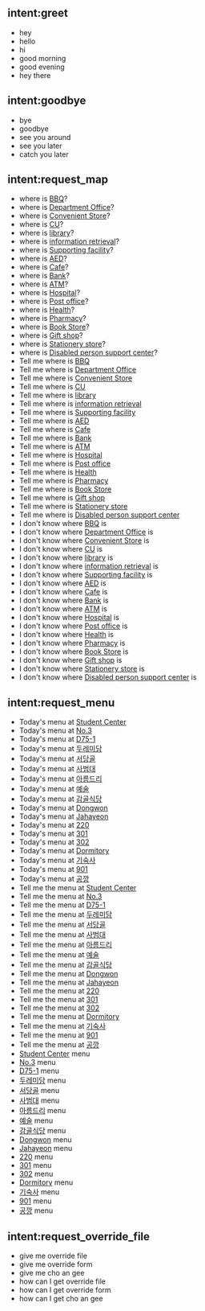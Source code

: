 ## intent:greet
  - hey
  - hello
  - hi
  - good morning
  - good evening
  - hey there

## intent:goodbye
  - bye
  - goodbye
  - see you around
  - see you later
  - catch you later

## intent:request_map
  - where is [BBQ](place)?
  - where is [Department Office](place)?
  - where is [Convenient Store](place)?
  - where is [CU](place)?
  - where is [library](place)?
  - where is [information retrieval](place)?
  - where is [Supporting facility](place)?
  - where is [AED](place)?
  - where is [Cafe](place)?
  - where is [Bank](place)?
  - where is [ATM](place)?
  - where is [Hospital](place)?
  - where is [Post office](place)?
  - where is [Health](place)?
  - where is [Pharmacy](place)?
  - where is [Book Store](place)?
  - where is [Gift shop](place)?
  - where is [Stationery store](place)?
  - where is [Disabled person support center](place)?
  - Tell me where is [BBQ](place)
  - Tell me where is [Department Office](place)
  - Tell me where is [Convenient Store](place)
  - Tell me where is [CU](place)
  - Tell me where is [library](place)
  - Tell me where is [information retrieval](place)
  - Tell me where is [Supporting facility](place)
  - Tell me where is [AED](place)
  - Tell me where is [Cafe](place)
  - Tell me where is [Bank](place)
  - Tell me where is [ATM](place)
  - Tell me where is [Hospital](place)
  - Tell me where is [Post office](place)
  - Tell me where is [Health](place)
  - Tell me where is [Pharmacy](place)
  - Tell me where is [Book Store](place)
  - Tell me where is [Gift shop](place)
  - Tell me where is [Stationery store](place)
  - Tell me where is [Disabled person support center](place)
  - I don't know where [BBQ](place) is
  - I don't know where [Department Office](place) is
  - I don't know where [Convenient Store](place) is
  - I don't know where [CU](place) is
  - I don't know where [library](place) is
  - I don't know where [information retrieval](place) is
  - I don't know where [Supporting facility](place) is
  - I don't know where [AED](place) is
  - I don't know where [Cafe](place) is
  - I don't know where [Bank](place) is
  - I don't know where [ATM](place) is
  - I don't know where [Hospital](place) is
  - I don't know where [Post office](place) is
  - I don't know where [Health](place) is
  - I don't know where [Pharmacy](place) is
  - I don't know where [Book Store](place) is
  - I don't know where [Gift shop](place) is
  - I don't know where [Stationery store](place) is
  - I don't know where [Disabled person support center](place) is

## intent:request_menu
  - Today's menu at [Student Center](meal)
  - Today's menu at [No.3](meal)
  - Today's menu at [D75-1](meal)
  - Today's menu at [두레미담](meal)
  - Today's menu at [서당골](meal)
  - Today's menu at [사범대](meal)
  - Today's menu at [아름드리](meal)
  - Today's menu at [예술](meal)
  - Today's menu at [감골식당](meal)
  - Today's menu at [Dongwon](meal)
  - Today's menu at [Jahayeon](meal)
  - Today's menu at [220](meal)
  - Today's menu at [301](meal)
  - Today's menu at [302](meal)
  - Today's menu at [Dormitory](meal)
  - Today's menu at [기숙사](meal)
  - Today's menu at [901](meal)
  - Today's menu at [공깡](meal)
  - Tell me the menu at [Student Center](meal)
  - Tell me the menu at [No.3](meal)
  - Tell me the menu at [D75-1](meal)
  - Tell me the menu at [두레미담](meal)
  - Tell me the menu at [서당골](meal)
  - Tell me the menu at [사범대](meal)
  - Tell me the menu at [아름드리](meal)
  - Tell me the menu at [예술](meal)
  - Tell me the menu at [감골식당](meal)
  - Tell me the menu at [Dongwon](meal)
  - Tell me the menu at [Jahayeon](meal)
  - Tell me the menu at [220](meal)
  - Tell me the menu at [301](meal)
  - Tell me the menu at [302](meal)
  - Tell me the menu at [Dormitory](meal)
  - Tell me the menu at [기숙사](meal)
  - Tell me the menu at [901](meal)
  - Tell me the menu at [공깡](meal)
  - [Student Center](meal) menu
  - [No.3](meal) menu
  - [D75-1](meal) menu
  - [두레미담](meal) menu
  - [서당골](meal) menu
  - [사범대](meal) menu
  - [아름드리](meal) menu
  - [예술](meal) menu
  - [감골식당](meal) menu
  - [Dongwon](meal) menu
  - [Jahayeon](meal) menu
  - [220](meal) menu
  - [301](meal) menu
  - [302](meal) menu
  - [Dormitory](meal) menu
  - [기숙사](meal) menu
  - [901](meal) menu
  - [공깡](meal) menu

## intent:request_override_file
  - give me override file
  - give me override form
  - give me cho an gee
  - how can I get override file
  - how can I get override form
  - how can I get cho an gee